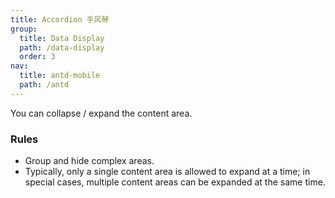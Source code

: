 ```yaml
---
title: Accordion 手风琴
group:
  title: Data Display
  path: /data-display
  order: 3
nav:
  title: antd-mobile
  path: /antd
---
```


You can collapse / expand the content area.

### Rules
- Group and hide complex areas.
- Typically, only a single content area is allowed to expand at a time; in special cases, multiple content areas can be expanded at the same time.

<code src="./demos/accordion.tsx" />

<code src="./demos/basic.tsx" />

<API/>